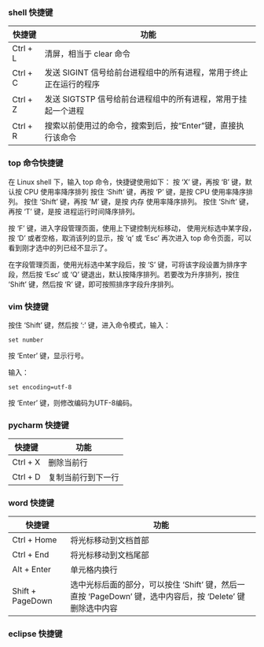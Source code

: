 ### shell 快捷键
快捷键 | 功能
--- | ---
Ctrl + L | 清屏，相当于 clear 命令
Ctrl + C | 发送 SIGINT 信号给前台进程组中的所有进程，常用于终止正在运行的程序
Ctrl + Z | 发送 SIGTSTP 信号给前台进程组中的所有进程，常用于挂起一个进程
Ctrl + R | 搜索以前使用过的命令，搜索到后，按“Enter”键，直接执行该命令

### top 命令快捷键
在 Linux shell 下，输入 top 命令，快捷键使用如下：
按 ‘X’ 键，再按 ‘B’ 键，默认按 CPU 使用率降序排列
按住 ‘Shift’ 键，再按 ‘P’ 键，是按 CPU 使用率降序排列。
按住 ‘Shift’ 键，再按 ‘M’ 键，是按 内存 使用率降序排列。
按住 ‘Shift’ 键，再按 ‘T’ 键，是按 进程运行时间降序排列。

按 ‘F’ 键，进入字段管理页面，使用上下键控制光标移动，
使用光标选中某字段，按 ‘D’ 或者空格，取消该列的显示，按 ‘q’ 或 ‘Esc’ 再次进入 top 命令页面，可以看到刚才选中的列已经不显示了。

在字段管理页面，使用光标选中某字段后，按 ‘S’ 键，可将该字段设置为排序字段，然后按 ‘Esc’ 或 ‘Q’ 键退出，默认按降序排列。若要改为升序排列，按住 ‘Shift’ 键，然后按 ‘R’ 键，即可按照排序字段升序排列。

### vim 快捷键
按住 ‘Shift’ 键，然后按 ‘:’ 键，进入命令模式，输入：
```angular2html
set number
```
按 ‘Enter’ 键，显示行号。

输入：
```angular2html
set encoding=utf-8
```
按 ‘Enter’ 键，则修改编码为UTF-8编码。



### pycharm 快捷键
快捷键 | 功能
---|---
Ctrl + X | 删除当前行
Ctrl + D | 复制当前行到下一行


### word 快捷键
快捷键 | 功能
---|---
Ctrl + Home | 将光标移动到文档首部
Ctrl + End | 将光标移动到文档尾部
Alt + Enter | 单元格内换行
Shift + PageDown | 选中光标后面的部分，可以按住 ‘Shift’ 键，然后一直按 ‘PageDown’ 键，选中内容后，按 ‘Delete’ 键删除选中内容


### eclipse 快捷键